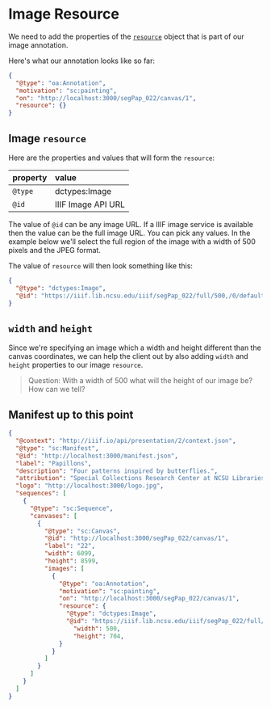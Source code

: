 # Image Resource

We need to add the properties of the [`resource`](http://iiif.io/api/presentation/2.1/#image-resources) object that is part of our image annotation.

Here's what our annotation looks like so far:

```json
{
  "@type": "oa:Annotation",
  "motivation": "sc:painting",
  "on": "http://localhost:3000/segPap_022/canvas/1",
  "resource": {}
}
```

## Image `resource`

Here are the properties and values that will form the `resource`:

| property | value              |
|:---------|:-------------------|
| `@type`  | dctypes:Image      |
| `@id`    | IIIF Image API URL |

The value of `@id` can be any image URL. If a IIIF image service is available then the value can be the full image URL. You can pick any values. In the example below we'll select the full region of the image with a width of 500 pixels and the JPEG format.

The value of `resource` will then look something like this:

```json
{
  "@type": "dctypes:Image",
  "@id": "https://iiif.lib.ncsu.edu/iiif/segPap_022/full/500,/0/default.jpg"
}
```

## `width` and `height`

Since we're specifying an image which a width and height different than the canvas coordinates, we can help the client out by also adding `width` and `height` properties to our image `resource`.

> Question: With a width of 500 what will the height of our image be? How can we tell?

<!-- Answer: Calculate it with an aspect ratio calculator based on the width and height from the image info.json. Or just open up the image URL and see what it returns in the browser. 704.95 so it needs to be rounded one way or another. -->

## Manifest up to this point

```json
{
  "@context": "http://iiif.io/api/presentation/2/context.json",
  "@type": "sc:Manifest",
  "@id": "http://localhost:3000/manifest.json",
  "label": "Papillons",
  "description": "Four patterns inspired by butterflies.",
  "attribution": "Special Collections Research Center at NCSU Libraries",
  "logo": "http://localhost:3000/logo.jpg",
  "sequences": [
    {
      "@type": "sc:Sequence",
      "canvases": [
        {
          "@type": "sc:Canvas",
          "@id": "http://localhost:3000/segPap_022/canvas/1",
          "label": "22",
          "width": 6099,
          "height": 8599,
          "images": [
            {
              "@type": "oa:Annotation",
              "motivation": "sc:painting",
              "on": "http://localhost:3000/segPap_022/canvas/1",
              "resource": {
                "@type": "dctypes:Image",
                "@id": "https://iiif.lib.ncsu.edu/iiif/segPap_022/full/500,/0/default.jpg",
                  "width": 500,
                  "height": 704,
              }
            }
          ]
        }
      ]
    }
  ]
}
```
